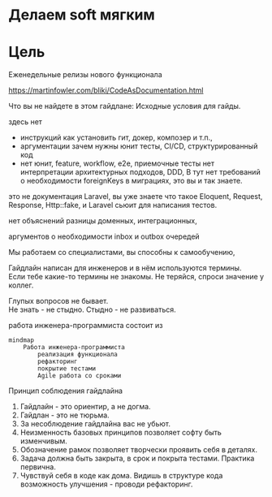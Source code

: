# Делаем soft мягким

# Цель

Еженедельные релизы нового функционала 



https://martinfowler.com/bliki/CodeAsDocumentation.html


Что вы не найдете в этом гайдлане:
Исходные условия для гайды.

здесь нет 
- инструкций как установить гит, докер, композер и т.п., 
- аргументации зачем нужны юнит тесты, CI/CD, структурированный код 
- нет юнит, feature, workflow, e2e, приемочные тесты
нет интерпретации архитектурных подходов, DDD, В
тут нет требований о необходимости foreignKeys в миграциях, это вы и так знаете.

это не документация Laravel, 
вы уже знаете что такое Eloquent, Request, Response, Http::fake, 
и Laravel сьюит для написания тестов. 



нет объяснений разницы доменных, интеграционных, 

аргументов о необходимости inbox и outbox очередей

Мы работаем со специалистами, вы способны к самообучению, 

Гайдлайн написан для инженеров и в нём используются термины.  
Если тебе какие-то термины не знакомы. 
Не теряйся, спроси значение у коллег.  

Глупых вопросов не бывает.  
Не знать - не стыдно. Стыдно - не развиваться.



работа инженера-программиста состоит из 

```mermaid
mindmap
    Работа инженера-программиста
        реализация функционала
        рефакторинг
        покрытие тестами
        Agile работа со сроками
```


Принцип соблюдения гайдлайна

1. Гайдлайн - это ориентир, а не догма.
2. Гайдлан - это не тюрьма.
3. За несоблюдение гайдлайна вас не убьют.
4. Неизменность базовых принципов позволяет софту быть изменчивым.
5. Обозначение рамок позволяет творчески проявить себя в деталях. 
6. Задача должна быть закрыта, в срок и покрыта тестами. Практика первична.
7. Чувствуй себя в коде как дома. Видишь в структуре кода возможность улучшения - проводи рефакторинг.   